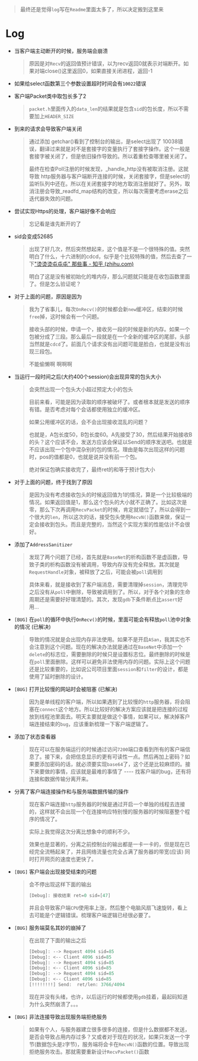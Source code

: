 > 最终还是觉得`log`写在`Readme`里面太多了，所以决定搬到这里来

# Log

+ 当客户端主动断开的时候，服务端会崩溃

  > 原因是对`Recv`的返回值预计错误，以为recv返回0就表示对端断开。如果对端close()这里返回0，如果直接关闭进程，返回-1

+ 如果给select函数第三个参数设置超时时间会有`10022`错误

+ 客户端Packet类中取包长多了2

  > `packet.h`里面传入的`data_len`的结果就是包含`sid`的包长度，所以不需要加上`HEADER_SIZE`

+ 到来的请求会导致客户端关闭

  > 通过添加 getchar()看到了控制台的输出，是select出现了 10038错误，翻译过来就是对不是套接字的变量执行了套接字操作。这个一般是套接字被关闭了，但是依旧操作导致的。所以着重检查哪里被关闭了。
  >
  > 最终在检查Poll注册的时候发现，_handle_http没有被取消注册。这就导致 http服务器与客户端断开连接的时候，关闭套接字，但是select的监听队列中还在。所以在关闭套接字的地方取消注册就好了。另外，取消注册会导致\_readfd_map结构的改变，所以每次需要考虑erase之后迭代器失效的问题。

+ 尝试实现Https的处理，客户端好像不会响应

  > 忘记看是谁先断开的了

+ sid会变成52685

  > 出现了好几次，然后突然想起来，这个值是不是一个很特殊的值。突然明白了什么，十六进制的cdcd，似乎是个比较特殊的值，然后去查了一下["烫烫烫屯屯屯" 那些事 - 知乎 (zhihu.com)](https://zhuanlan.zhihu.com/p/27253604)
  >
  > 明白了这是没有被初始化的堆内存，那么问题就只能是在收包函数里面了。但是怎么验证呢？

+ 对于上面的问题，原因是因为

  > 我为了省事儿，每次`OnRecv()`的时候都会新`new`缓冲区，结束的时候`free`掉，这时候会有一个问题。
  >
  > 接收头部的时候，申请一个，接收另一段的时候是新的内存。如果一个包被分成了三段。那么最后一段就是在一个全新的缓冲区的尾部，头部当然就是`cdcd`了。前面几个请求没有出问题可能是脸白，也就是没有出现三段包。
  >
  > 不能偷懒啊 啊啊啊

+ 当运行一段时间之后(大约400个session)会出现异常的包头大小

  > 会突然出现一个包头大小超过预定大小的包头
  >
  > 目前来看，可能是因为读取的顺序被破坏了。或者根本就是发送的顺序有错。是否考虑对每个会话都使用独立的缓冲区。
  >
  > 如果公用缓冲区的话，会不会出现接收混乱的问题？
  >
  > 也就是，A包长度50，B包长度60。A先接受了30，然后结果开始接收B的头？这个应该不会，发送方应该会保证以Send的顺序发送吧。也就是不应该出现一个包中混杂别的包的情况。理由是每次出现这样的问题时，pos的值都是0，也就是说并没有前一个包。
  >
  > 绝对保证包确实接收完了，最终ret的和等于预计包大小

+ 对于上面的问题，终于找到了原因

  > 是因为没有考虑接收包头的时候返回值为1的情况，算是一个比较极端的情况。如果返回值是1，那么这个包头的大小就不正确了。比如这次是零，那么下次再调用`RecvPacket`的时候，肯定就错位了，所以会得到一个很大的`len`，所以这次的话，接受包头使用`RecvN()`函数来做，保证一定会接收到包头。而且是完整的，当然这个实现方案的性能估计不会很好。

+ 添加了`AddressSanitizer`

  > 发现了两个问题了已经，首先就是`BaseNet`的析构函数不是虚函数，导致子类的析构函数没有被调用，导致内存没有完全释放。其次就是`RequestHandle`对象，被释放了之后，可能会被`poll`调用到
  >
  > 具体来看，就是接收到了客户端消息，需要清理掉`session`，清理完毕之后没有从`poll`中删除，导致被调用到了。所以，对于各个对象的生命周期还是需要好好理清楚的。其次，发现`gdb`下条件断点比`assert`好用...

+ `[BUG]` 在`poll`的循环中执行`OnRecv()`的时候，里面可能会有释放`poll`池中对象的情况 (已解决)

  > 导致的情况就是会出现内存非法使用。如果不是开启`ASan`，我其实也不会注意到这个问题。现在的解决办法就是通过在`BaseNet`中添加一个`delete`的标志位，需要删除的时候只是设置标志位。最终删除的时候是在`poll`里面删除。这样可以避免非法使用内存的问题。实际上这个问题还是比较重要的，比如说公司项目里面`session`和`filter`的设计，都是使用了延时删除的设计。
  
+ `[BUG]` 打开比较慢的网站时会被阻塞 (已解决)

  > 因为是单线程的客户端，所以如果遇到了比较慢的`http`服务器，将会阻塞在`connect`这个地方。所以比较好的解决方案应该就是把连接的过程放到线程池里面去。明天主要就是做这个事情，如果可以，解决掉客户端连接结束的`bug`，应该重新梳理一下客户端逻辑了。

+ 添加了状态查看器

  > 现在可以在服务端运行的时候通过访问`7200`端口查看到所有的客户端信息了。接下来，会把信息显示的更有可读性一点。然后再加上密码？如果要添加密码的话，就必须要实现`base64`了，这个还是比较麻烦的。接下来要做的事情，应该就是最难的事情了 ---- 找客户端的bug，还有将连接和数据传输分离开来。
  
+ 分离了客户端连接操作和与服务端数据传输的操作

  > 现在客户端连接`http`服务器的时候是通过开启一个单独的线程去连接的，这样就不会出现一个在连接响应特别慢的服务器的时候阻塞整个程序的情况了。
  >
  > 实际上我觉得这次分离比想象中的顺利不少。
  >
  > 效果也是显著的，分离之前控制台的输出都是一卡一卡的，但是现在已经完全流畅起来了，并且网络流量也完全占满了服务器的带宽(应该) 同时打开网页的速度也更快了。

+ `[BUG]` 客户端会出现接受结束的问题

  > 会不停出现这样下面的输出
  >
  > ```C
  > [Debug]: 接收结束 ret=0 sid=[47]
  > ```
  >
  > 并且会导致客户端`CPU`使用率上涨，然后整个电脑风扇飞速旋转，看上去可能是个逻辑错误。梳理客户端逻辑已经很必要了。

+ `[BUG]` 服务端莫名其妙的崩掉了

  > 在出现了下面的输出之后
  >
  > ```C
  > [Debug]: --> Request 4094 sid=85
  > [Debug]: <-- Client 4096 sid=85
  > [Debug]: --> Request 4094 sid=85
  > [Debug]: <-- Client 4096 sid=85
  > [Debug]: --> Request 4094 sid=85
  > [Debug]: <-- Client 4096 sid=85
  > [!!!!!!!!] Send:  ret/len: 3766/4094
  > ```
  >
  > 现在并没有头绪，也许，以后运行的时候都使用`gdb`挂着，最起码知道为什么突然崩溃了。。。
  
+ `[BUG]` 非法连接导致出现服务端拒绝服务

  > 如果有个人，与服务器建立很多很多的连接，但是什么数据都不发送，是否会导致占用内存过多？又或者对于现在的状况，如果只发送一个字节(数据包头是`2`字节)，服务端将会卡在`RecvN()`函数的位置。导致出现拒绝服务攻击。那就需要重新设计`RecvPacket()`函数

